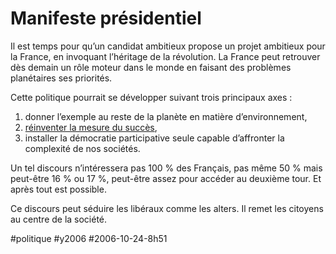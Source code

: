 # Manifeste présidentiel

Il est temps pour qu’un candidat ambitieux propose un projet ambitieux pour la France, en invoquant l’héritage de la révolution. La France peut retrouver dès demain un rôle moteur dans le monde en faisant des problèmes planétaires ses priorités.

Cette politique pourrait se développer suivant trois principaux axes :

1. donner l’exemple au reste de la planète en matière d’environnement,
2. [réinventer la mesure du succès](../5/croissance-illusoire.md),
3. installer la démocratie participative seule capable d’affronter la complexité de nos sociétés.

Un tel discours n’intéressera pas 100 % des Français, pas même 50 % mais peut-être 16 % ou 17 %, peut-être assez pour accéder au deuxième tour. Et après tout est possible.

Ce discours peut séduire les libéraux comme les alters. Il remet les citoyens au centre de la société.

#politique #y2006 #2006-10-24-8h51
